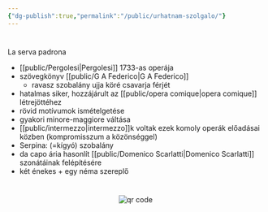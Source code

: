 ```yaml
---
{"dg-publish":true,"permalink":"/public/urhatnam-szolgalo/"}
---
```


#

La serva padrona

- [[public/Pergolesi\|Pergolesi]] 1733-as operája
- szövegkönyv [[public/G A Federico\|G A Federico]]
	- ravasz szobalány ujja köré csavarja férjét
- hatalmas siker, hozzájárult az [[public/opera comique\|opera comique]] létrejöttéhez
- rövid motívumok ismételgetése
- gyakori minore-maggiore váltása
- [[public/intermezzo\|intermezzo]]k voltak ezek komoly operák előadásai közben (kompromisszum a közönséggel)
- Serpina: (=kígyó) szobalány
- da capo ária hasonlít [[public/Domenico Scarlatti\|Domenico Scarlatti]] szonátáinak felépítésére
- két énekes + egy néma szereplő



#
<p style="text-align: center;"><img src="https://chart.googleapis.com/chart?cht=qr&chl=https://notes.andrasdenes.com/-rhatnam-szolgalo&chs=180x180&choe=UTF-8&chld=L|2" alt="qr code"></p>

